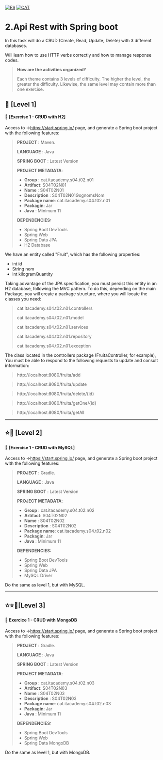 [![ES](https://img.shields.io/badge/ES-red.svg?logo=googletranslate&logoColor=white)]()
[![CAT](https://img.shields.io/badge/CAT-yellow.svg?logo=googletranslate&logoColor=white)]()

2.Api Rest with Spring boot
=


In this task will do a CRUD (Create, Read, Update, Delete) with 3 different databases.

Will learn how to use HTTP verbs correctly and how to manage response codes.

>**How are the activities organized?**
>
>Each theme contains 3 levels of difficulty. The higher the level, the greater the difficulty. Likewise, the same level may contain more than one exercise.

🌟 [Level 1]
-

#### 📍 [Exercise 1 - CRUD with H2]

Access to ->https://start.spring.io/ page, and generate a Spring boot project with the following features:

>**PROJECT** : Maven.
>
> **LANGUAGE** : Java
>
> **SPRING BOOT** : Latest Version
>
> **PROJECT METADATA**:
>
>- **Group** : cat.itacademy.s04.t02.n01
>- **Artifact**: S04T02N01
>- **Name** : S04T02N01
>- **Description** : S04T02N01GognomsNom
>- **Package name**: cat.itacademy.s04.t02.n01
>- **Packagin**: Jar
>- **Java** : Minimum 11
>
>**DEPENDENCIES:**
> - Spring Boot DevTools
> - Spring Web
> - Spring Data JPA
> - H2 Database


We have an entity called "Fruit", which has the following properties:

- int id
- String nom
- Int kilogramQuantity


Taking advantage of the JPA specification, you must persist this entity in an H2 database, following the MVC pattern.
To do this, depending on the main Package, you will create a package structure, where you will locate the classes you need:


>cat.itacademy.s04.t02.n01.controllers
>
>cat.itacademy.s04.t02.n01.model
>
>cat.itacademy.s04.t02.n01.services
>
>cat.itacademy.s04.t02.n01.repository
>
>cat.itacademy.s04.t02.n01.exception


The class located in the controllers package (FruitaController, for example),
You must be able to respond to the following requests to update and consult information:

>http://localhost:8080/fruita/add

>http://localhost:8080/fruita/update

>http://localhost:8080/fruita/delete/{id}

>http://localhost:8080/fruita/getOne/{id}

>http://localhost:8080/fruita/getAll

---

⭐🌟 [Level 2]
-

#### 📍 [Exercise 1 - CRUD with MySQL]

Access to ->https://start.spring.io/ page, and generate a Spring boot project with the following features:


>**PROJECT** : Gradle.
>
> **LANGUAGE** : Java
>
> **SPRING BOOT** : Latest Version
>
> **PROJECT METADATA**:
>
>- **Group** : cat.itacademy.s04.t02.n02
>- **Artifact**: S04T02N02
>- **Name** : S04T02N02
>- **Description** : S04T02N02
>- **Package name**: cat.itacademy.s04.t02.n02
>- **Packagin**: Jar
>- **Java** : Minimum 11
>
>**DEPENDENCIES:**
> - Spring Boot DevTools
> - Spring Web
> - Spring Data JPA
> - MySQL Driver

Do the same as level 1, but with MySQL.

---

⭐⭐🌟[Level 3]
-

#### 📍 Exercice 1 - CRUD with MongoDB

Access to ->https://start.spring.io/ page, and generate a Spring boot project with the following features:

>**PROJECT** : Gradle.
>
> **LANGUAGE** : Java
>
> **SPRING BOOT** : Latest Version
>
> **PROJECT METADATA**:
>
>- **Group** : cat.itacademy.s04.t02.n03
>- **Artifact**: S04T02N03
>- **Name** : S04T02N03
>- **Description** : S04T02N03
>- **Package name**: cat.itacademy.s04.t02.n03
>- **Packagin**: Jar
>- **Java** : Minimum 11
>
>**DEPENDENCIES:**
> - Spring Boot DevTools
> - Spring Web
> - Spring Data MongoDB

Do the same as level 1, but with MongoDB.
